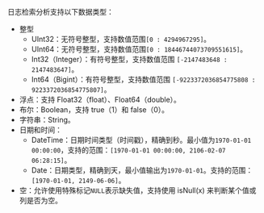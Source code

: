 日志检索分析支持以下数据类型：

- 整型
	- UInt32：无符号整型，支持数值范围`[0 : 4294967295]`。
	- UInt64：无符号整型，支持数值范围`[0 : 18446744073709551615]`。
	- Int32（Integer）：有符号整型，支持数值范围 `[-2147483648 : 2147483647]`。
	- Int64（Bigint）：有符号整型，支持数值范围 `[-9223372036854775808 : 9223372036854775807]`。
- 浮点：支持 Float32（float）、Float64（double）。
- 布尔：Boolean，支持 true（1）和 false（0）。
- 字符串：String。
- 日期和时间：
	- DateTime：日期时间类型（时间戳），精确到秒。最小值为`1970-01-01 00:00:00`，支持的范围：`[1970-01-01 00:00:00, 2106-02-07 06:28:15]`。
	- Date：日期类型，精确到天，最小值输出为`1970-01-01`。支持的范围：`[1970-01-01, 2149-06-06]`。
- 空：允许使用特殊标记`NULL`表示缺失值，支持使用 isNull(x) 来判断某个值或列是否为空。	